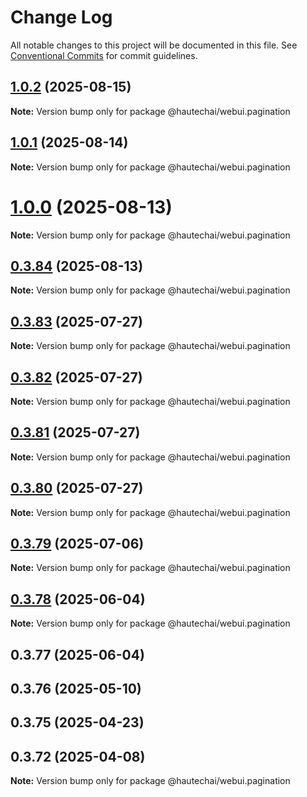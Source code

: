 # Change Log

All notable changes to this project will be documented in this file.
See [Conventional Commits](https://conventionalcommits.org) for commit guidelines.

## [1.0.2](https://github.com/HautechAI/webui/compare/@hautechai/webui.pagination@1.0.1...@hautechai/webui.pagination@1.0.2) (2025-08-15)

**Note:** Version bump only for package @hautechai/webui.pagination

## [1.0.1](https://github.com/HautechAI/webui/compare/@hautechai/webui.pagination@1.0.0...@hautechai/webui.pagination@1.0.1) (2025-08-14)

**Note:** Version bump only for package @hautechai/webui.pagination

# [1.0.0](https://github.com/HautechAI/webui/compare/@hautechai/webui.pagination@0.3.84...@hautechai/webui.pagination@1.0.0) (2025-08-13)

**Note:** Version bump only for package @hautechai/webui.pagination

## [0.3.84](https://github.com/HautechAI/webui/compare/@hautechai/webui.pagination@0.3.83...@hautechai/webui.pagination@0.3.84) (2025-08-13)

**Note:** Version bump only for package @hautechai/webui.pagination

## [0.3.83](https://github.com/HautechAI/webui/compare/@hautechai/webui.pagination@0.3.82...@hautechai/webui.pagination@0.3.83) (2025-07-27)

**Note:** Version bump only for package @hautechai/webui.pagination

## [0.3.82](https://github.com/HautechAI/webui/compare/@hautechai/webui.pagination@0.3.81...@hautechai/webui.pagination@0.3.82) (2025-07-27)

**Note:** Version bump only for package @hautechai/webui.pagination

## [0.3.81](https://github.com/HautechAI/webui/compare/@hautechai/webui.pagination@0.3.80...@hautechai/webui.pagination@0.3.81) (2025-07-27)

**Note:** Version bump only for package @hautechai/webui.pagination

## [0.3.80](https://github.com/HautechAI/webui/compare/@hautechai/webui.pagination@0.3.79...@hautechai/webui.pagination@0.3.80) (2025-07-27)

**Note:** Version bump only for package @hautechai/webui.pagination

## [0.3.79](https://github.com/HautechAI/webui/compare/@hautechai/webui.pagination@0.3.78...@hautechai/webui.pagination@0.3.79) (2025-07-06)

**Note:** Version bump only for package @hautechai/webui.pagination

## [0.3.78](https://github.com/HautechAI/webui/compare/@hautechai/webui.pagination@0.3.77...@hautechai/webui.pagination@0.3.78) (2025-06-04)

**Note:** Version bump only for package @hautechai/webui.pagination

## 0.3.77 (2025-06-04)

## 0.3.76 (2025-05-10)

## 0.3.75 (2025-04-23)

## 0.3.72 (2025-04-08)

**Note:** Version bump only for package @hautechai/webui.pagination
